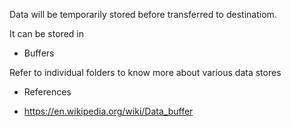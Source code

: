Data will be temporarily stored before transferred to destinatiom.

It can be stored in 
- Buffers


Refer to individual folders to know more about various data stores


- References

- https://en.wikipedia.org/wiki/Data_buffer
